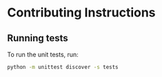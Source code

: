 # Contributing Instructions

## Running tests

To run the unit tests, run:

```bash
python -m unittest discover -s tests
```